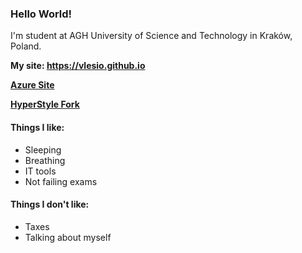 ### Hello World!
I'm student at AGH University of Science and Technology in Kraków, Poland.

**My site: https://vlesio.github.io**

**[Azure Site](https://vlesio.z13.web.core.windows.net)**

**[HyperStyle Fork](https://github.com/vLesio/hyperstyle)**

#### Things I like:
* Sleeping
* Breathing
* IT tools
* Not failing exams

#### Things I don't like:
* Taxes
* Talking about myself
